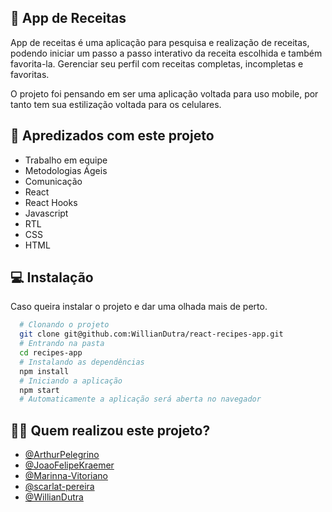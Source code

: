 
## 🥗 App de Receitas

App de receitas é uma aplicação para pesquisa e realização de receitas, podendo iniciar um passo a passo interativo da receita escolhida e também favorita-la. Gerenciar seu perfil com receitas completas, incompletas e favoritas.

O projeto foi pensando em ser uma aplicação voltada para uso mobile, por tanto tem sua estilização voltada para os celulares.
## 📝 Apredizados com este projeto

- Trabalho em equipe
- Metodologias Ágeis
- Comunicação
- React
- React Hooks
- Javascript
- RTL
- CSS
- HTML


## 💻 Instalação

Caso queira instalar o projeto e dar uma olhada mais de perto.

```bash
  # Clonando o projeto
  git clone git@github.com:WillianDutra/react-recipes-app.git
  # Entrando na pasta
  cd recipes-app
  # Instalando as dependências
  npm install
  # Iniciando a aplicação
  npm start
  # Automaticamente a aplicação será aberta no navegador
```
## 👩‍💻 Quem realizou este projeto?
- [@ArthurPelegrino](https://github.com/ArthurPelegrino)
- [@JoaoFelipeKraemer](https://github.com/JoaoFelipeKraemer)
- [@Marinna-Vitoriano](https://github.com/Marinna-Vitoriano)
- [@scarlat-pereira](https://github.com/scarlat-pereira)
- [@WillianDutra](https://github.com/WillianDutra)

